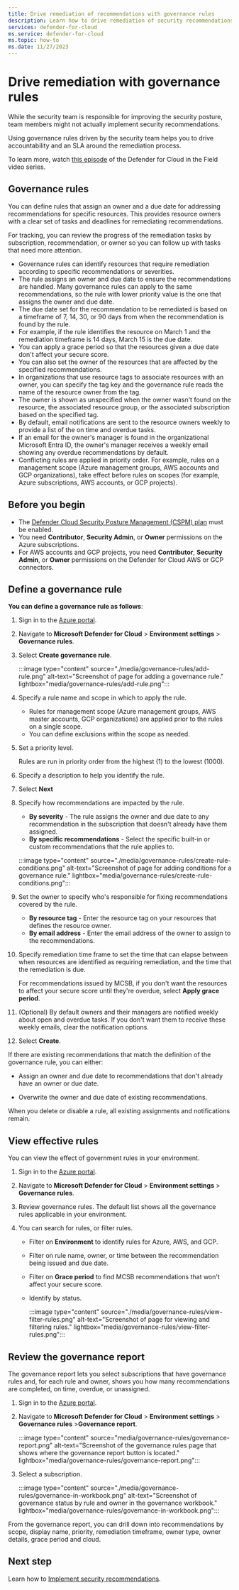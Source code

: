 ```yaml
---
title: Drive remediation of recommendations with governance rules
description: Learn how to drive remediation of security recommendations with governance rules in Microsoft Defender for Cloud
services: defender-for-cloud
ms.service: defender-for-cloud
ms.topic: how-to
ms.date: 11/27/2023
---
```


# Drive remediation with governance rules

While the security team is responsible for improving the security posture, team members might not actually implement security recommendations.

Using governance rules driven by the security team helps you to drive accountability and an SLA around the remediation process.

To learn more, watch [this episode](episode-fifteen.md) of the Defender for Cloud in the Field video series.

## Governance rules

You can define rules that assign an owner and a due date for addressing recommendations for specific resources. This provides resource owners with a clear set of tasks and deadlines for remediating recommendations.

For tracking, you can review the progress of the remediation tasks by subscription, recommendation, or owner so you can follow up with tasks that need more attention.

- Governance rules can identify resources that require remediation according to specific recommendations or severities.
- The rule assigns an owner and due date to ensure the recommendations are handled. Many governance rules can apply to the same recommendations, so the rule with lower priority value is the one that assigns the owner and due date.
- The due date set for the recommendation to be remediated is based on a timeframe of 7, 14, 30, or 90 days from when the recommendation is found by the rule.
- For example, if the rule identifies the resource on March 1 and the remediation timeframe is 14 days, March 15 is the due date.
- You can apply a grace period so that the resources given a due date don't affect your secure score.
- You can also set the owner of the resources that are affected by the specified recommendations.
- In organizations that use resource tags to associate resources with an owner, you can specify the tag key and the governance rule reads the name of the resource owner from the tag.
- The owner is shown as unspecified when the owner wasn't found on the resource, the associated resource group, or the associated subscription based on the specified tag.
- By default, email notifications are sent to the resource owners weekly to provide a list of the on time and overdue tasks.
- If an email for the owner's manager is found in the organizational Microsoft Entra ID, the owner's manager receives a weekly email showing any overdue recommendations by default.
- Conflicting rules are applied in priority order. For example, rules on a management scope (Azure management groups, AWS accounts and GCP organizations), take effect before rules on scopes (for example, Azure subscriptions, AWS accounts, or GCP projects).

## Before you begin

- The [Defender Cloud Security Posture Management (CSPM) plan](concept-cloud-security-posture-management.md) must be enabled.
- You need **Contributor**, **Security Admin**, or **Owner** permissions on the Azure subscriptions.
- For AWS accounts and GCP projects,  you need **Contributor**, **Security Admin**, or **Owner** permissions on the Defender for Cloud AWS or GCP connectors.

## Define a governance rule

**You can define a governance rule as follows**:

1. Sign in to the [Azure portal](https://portal.azure.com).

1. Navigate to **Microsoft Defender for Cloud** > **Environment settings** > **Governance rules**.

1. Select **Create governance rule**.

    :::image type="content" source="./media/governance-rules/add-rule.png" alt-text="Screenshot of page for adding a governance rule." lightbox="media/governance-rules/add-rule.png":::

1. Specify a rule name and scope in which to apply the rule.

    - Rules for management scope (Azure management groups, AWS master accounts, GCP organizations) are applied prior to the rules on a single scope.
    - You can define exclusions within the scope as needed.

1. Set a priority level.

    Rules are run in priority order from the highest (1) to the lowest (1000).

1. Specify a description to help you identify the rule.

1. Select **Next**

1. Specify how recommendations are impacted by the rule.

    - **By severity** - The rule assigns the owner and due date to any recommendation in the subscription that doesn't already have them assigned.
    - **By specific recommendations** - Select the specific built-in or custom recommendations that the rule applies to.

    :::image type="content" source="./media/governance-rules/create-rule-conditions.png" alt-text="Screenshot of page for adding conditions for a governance rule." lightbox="media/governance-rules/create-rule-conditions.png":::

1. Set the owner to specify who's responsible for fixing recommendations covered by the rule.

    - **By resource tag** - Enter the resource tag on your resources that defines the resource owner.
    - **By email address** - Enter the email address of the owner to assign to the recommendations.

1. Specify  remediation time frame to set the time that can elapse between when resources are identified as requiring remediation, and the time that the remediation is due.

    For recommendations issued by MCSB, if you don't want the resources to affect your secure score until they're overdue, select **Apply grace period**.

1. (Optional) By default owners and their managers are notified weekly about open and overdue tasks. If you don't want them to receive these weekly emails, clear the notification options.

1. Select **Create**.

If there are existing recommendations that match the definition of the governance rule, you can either:

- Assign an owner and due date to recommendations that don't already have an owner or due date.

- Overwrite the owner and due date of existing recommendations.

When you delete or disable a rule, all existing assignments and notifications remain.

## View effective rules

You can view the effect of government rules in your environment.

1. Sign in to the [Azure portal](https://portal.azure.com).

1. Navigate to **Microsoft Defender for Cloud** > **Environment settings** > **Governance rules**.

1. Review governance rules. The default list shows all the governance rules applicable in your environment.

1. You can search for rules, or filter rules.

     - Filter on **Environment** to identify rules for Azure, AWS, and GCP.

     - Filter on rule name, owner, or time between the recommendation being issued and due date.

     - Filter on **Grace period** to find MCSB recommendations that won't affect your secure score.

     - Identify by status.

        :::image type="content" source="./media/governance-rules/view-filter-rules.png" alt-text="Screenshot of page for viewing and filtering rules." lightbox="media/governance-rules/view-filter-rules.png":::

## Review the governance report

The governance report lets you select subscriptions that have governance rules and, for each rule and owner, shows you how many recommendations are completed, on time, overdue, or unassigned.

1. Sign in to the [Azure portal](https://portal.azure.com).

1. Navigate to **Microsoft Defender for Cloud** > **Environment settings** > **Governance rules** >**Governance report**.

    :::image type="content" source="media/governance-rules/governance-report.png" alt-text="Screenshot of the  governance rules page that shows where the governance report button is located." lightbox="media/governance-rules/governance-report.png":::

1. Select a subscription.

     :::image type="content" source="./media/governance-rules/governance-in-workbook.png" alt-text="Screenshot of governance status by rule and owner in the governance workbook." lightbox="media/governance-rules/governance-in-workbook.png":::

From the governance report, you can drill down into recommendations by scope, display name, priority, remediation timeframe, owner type, owner details, grace period and cloud.

## Next step

Learn how to [Implement security recommendations](implement-security-recommendations.md).
